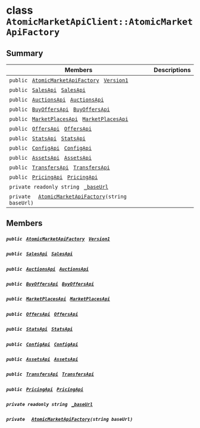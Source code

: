# class `AtomicMarketApiClient::AtomicMarketApiFactory` 

## Summary

 Members                                | Descriptions                                
----------------------------------------|---------------------------------------------
`public ` [`AtomicMarketApiFactory`](#class_atomic_market_api_client_1_1_atomic_market_api_factory)` ` [`Version1`](#class_atomic_market_api_client_1_1_atomic_market_api_factory_1a128f58d66efc599b159c9ce47b14b02b) | 
`public ` [`SalesApi`](.github/workflows/documentation/md/AtomicMarketApiClient--Sales--SalesApi.md#class_atomic_market_api_client_1_1_sales_1_1_sales_api)` ` [`SalesApi`](#class_atomic_market_api_client_1_1_atomic_market_api_factory_1a498126f12ac328ac742c0c8ff5d07a7b) | 
`public ` [`AuctionsApi`](.github/workflows/documentation/md/AtomicMarketApiClient--Auctions--AuctionsApi.md#class_atomic_market_api_client_1_1_auctions_1_1_auctions_api)` ` [`AuctionsApi`](#class_atomic_market_api_client_1_1_atomic_market_api_factory_1a96ea580a5287dc7777fc4e6d5bf80292) | 
`public ` [`BuyOffersApi`](.github/workflows/documentation/md/AtomicMarketApiClient--BuyOffers--BuyOffersApi.md#class_atomic_market_api_client_1_1_buy_offers_1_1_buy_offers_api)` ` [`BuyOffersApi`](#class_atomic_market_api_client_1_1_atomic_market_api_factory_1a908eff26a88171a0ee21cec78fc8c36b) | 
`public ` [`MarketPlacesApi`](.github/workflows/documentation/md/AtomicMarketApiClient--MarketPlaces--MarketPlacesApi.md#class_atomic_market_api_client_1_1_market_places_1_1_market_places_api)` ` [`MarketPlacesApi`](#class_atomic_market_api_client_1_1_atomic_market_api_factory_1a25fd47bd7f1cc870f8211c5863af15f4) | 
`public ` [`OffersApi`](.github/workflows/documentation/md/AtomicMarketApiClient--Offers--OffersApi.md#class_atomic_market_api_client_1_1_offers_1_1_offers_api)` ` [`OffersApi`](#class_atomic_market_api_client_1_1_atomic_market_api_factory_1a108e2c7848ed84930e436d918ddea129) | 
`public ` [`StatsApi`](.github/workflows/documentation/md/AtomicMarketApiClient--Stats--StatsApi.md#class_atomic_market_api_client_1_1_stats_1_1_stats_api)` ` [`StatsApi`](#class_atomic_market_api_client_1_1_atomic_market_api_factory_1a27713262d08797fa347f61a9a9280a9b) | 
`public ` [`ConfigApi`](.github/workflows/documentation/md/AtomicMarketApiClient--Config--ConfigApi.md#class_atomic_market_api_client_1_1_config_1_1_config_api)` ` [`ConfigApi`](#class_atomic_market_api_client_1_1_atomic_market_api_factory_1a170f55f7a9a00955b9a21992ac926f59) | 
`public ` [`AssetsApi`](.github/workflows/documentation/md/AtomicMarketApiClient--Assets--AssetsApi.md#class_atomic_market_api_client_1_1_assets_1_1_assets_api)` ` [`AssetsApi`](#class_atomic_market_api_client_1_1_atomic_market_api_factory_1afab9b78a486f9cec6e48fee9d42e0f28) | 
`public ` [`TransfersApi`](.github/workflows/documentation/md/AtomicMarketApiClient--Transfers--TransfersApi.md#class_atomic_market_api_client_1_1_transfers_1_1_transfers_api)` ` [`TransfersApi`](#class_atomic_market_api_client_1_1_atomic_market_api_factory_1a99c8dcee62833d9aab10b4c702fca109) | 
`public ` [`PricingApi`](.github/workflows/documentation/md/AtomicMarketApiClient--Pricing--PricingApi.md#class_atomic_market_api_client_1_1_pricing_1_1_pricing_api)` ` [`PricingApi`](#class_atomic_market_api_client_1_1_atomic_market_api_factory_1a1152d6d7a45a24520df7cfdaccbdd684) | 
`private readonly string ` [`_baseUrl`](#class_atomic_market_api_client_1_1_atomic_market_api_factory_1a50e91e46e4294c5dda34da06f1d5824a) | 
`private  ` [`AtomicMarketApiFactory`](#class_atomic_market_api_client_1_1_atomic_market_api_factory_1ac500a4aa7e23a1efc1a8c5545b17fc49)`(string baseUrl)` | 

## Members

##### `public ` [`AtomicMarketApiFactory`](#class_atomic_market_api_client_1_1_atomic_market_api_factory)` ` [`Version1`](#class_atomic_market_api_client_1_1_atomic_market_api_factory_1a128f58d66efc599b159c9ce47b14b02b) 

##### `public ` [`SalesApi`](.github/workflows/documentation/md/AtomicMarketApiClient--Sales--SalesApi.md#class_atomic_market_api_client_1_1_sales_1_1_sales_api)` ` [`SalesApi`](#class_atomic_market_api_client_1_1_atomic_market_api_factory_1a498126f12ac328ac742c0c8ff5d07a7b) 

##### `public ` [`AuctionsApi`](.github/workflows/documentation/md/AtomicMarketApiClient--Auctions--AuctionsApi.md#class_atomic_market_api_client_1_1_auctions_1_1_auctions_api)` ` [`AuctionsApi`](#class_atomic_market_api_client_1_1_atomic_market_api_factory_1a96ea580a5287dc7777fc4e6d5bf80292) 

##### `public ` [`BuyOffersApi`](.github/workflows/documentation/md/AtomicMarketApiClient--BuyOffers--BuyOffersApi.md#class_atomic_market_api_client_1_1_buy_offers_1_1_buy_offers_api)` ` [`BuyOffersApi`](#class_atomic_market_api_client_1_1_atomic_market_api_factory_1a908eff26a88171a0ee21cec78fc8c36b) 

##### `public ` [`MarketPlacesApi`](.github/workflows/documentation/md/AtomicMarketApiClient--MarketPlaces--MarketPlacesApi.md#class_atomic_market_api_client_1_1_market_places_1_1_market_places_api)` ` [`MarketPlacesApi`](#class_atomic_market_api_client_1_1_atomic_market_api_factory_1a25fd47bd7f1cc870f8211c5863af15f4) 

##### `public ` [`OffersApi`](.github/workflows/documentation/md/AtomicMarketApiClient--Offers--OffersApi.md#class_atomic_market_api_client_1_1_offers_1_1_offers_api)` ` [`OffersApi`](#class_atomic_market_api_client_1_1_atomic_market_api_factory_1a108e2c7848ed84930e436d918ddea129) 

##### `public ` [`StatsApi`](.github/workflows/documentation/md/AtomicMarketApiClient--Stats--StatsApi.md#class_atomic_market_api_client_1_1_stats_1_1_stats_api)` ` [`StatsApi`](#class_atomic_market_api_client_1_1_atomic_market_api_factory_1a27713262d08797fa347f61a9a9280a9b) 

##### `public ` [`ConfigApi`](.github/workflows/documentation/md/AtomicMarketApiClient--Config--ConfigApi.md#class_atomic_market_api_client_1_1_config_1_1_config_api)` ` [`ConfigApi`](#class_atomic_market_api_client_1_1_atomic_market_api_factory_1a170f55f7a9a00955b9a21992ac926f59) 

##### `public ` [`AssetsApi`](.github/workflows/documentation/md/AtomicMarketApiClient--Assets--AssetsApi.md#class_atomic_market_api_client_1_1_assets_1_1_assets_api)` ` [`AssetsApi`](#class_atomic_market_api_client_1_1_atomic_market_api_factory_1afab9b78a486f9cec6e48fee9d42e0f28) 

##### `public ` [`TransfersApi`](.github/workflows/documentation/md/AtomicMarketApiClient--Transfers--TransfersApi.md#class_atomic_market_api_client_1_1_transfers_1_1_transfers_api)` ` [`TransfersApi`](#class_atomic_market_api_client_1_1_atomic_market_api_factory_1a99c8dcee62833d9aab10b4c702fca109) 

##### `public ` [`PricingApi`](.github/workflows/documentation/md/AtomicMarketApiClient--Pricing--PricingApi.md#class_atomic_market_api_client_1_1_pricing_1_1_pricing_api)` ` [`PricingApi`](#class_atomic_market_api_client_1_1_atomic_market_api_factory_1a1152d6d7a45a24520df7cfdaccbdd684) 

##### `private readonly string ` [`_baseUrl`](#class_atomic_market_api_client_1_1_atomic_market_api_factory_1a50e91e46e4294c5dda34da06f1d5824a) 

##### `private  ` [`AtomicMarketApiFactory`](#class_atomic_market_api_client_1_1_atomic_market_api_factory_1ac500a4aa7e23a1efc1a8c5545b17fc49)`(string baseUrl)` 

